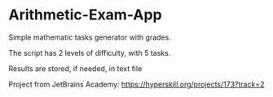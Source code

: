 # Arithmetic-Exam-App

Simple mathematic tasks generator with grades.

The script has 2 levels of difficulty, with 5 tasks.

Results are stored, if needed, in text file

Project from JetBrains Academy: https://hyperskill.org/projects/173?track=2
